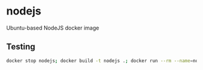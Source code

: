 # nodejs

Ubuntu-based NodeJS docker image

## Testing

```sh
docker stop nodejs; docker build -t nodejs .; docker run --rm --name=nodejs nodejs
```